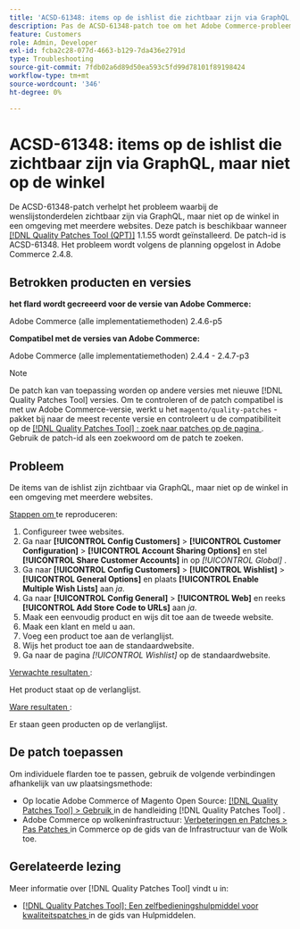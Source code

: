 ```yaml
---
title: 'ACSD-61348: items op de ishlist die zichtbaar zijn via GraphQL, maar niet op de winkel'
description: Pas de ACSD-61348-patch toe om het Adobe Commerce-probleem op te lossen, waarbij de wenslijstonderdelen zichtbaar zijn via GraphQL, maar niet op de winkel in een omgeving met meerdere websites.
feature: Customers
role: Admin, Developer
exl-id: fcba2c28-077d-4663-b129-7da436e2791d
type: Troubleshooting
source-git-commit: 7fdb02a6d89d50ea593c5fd99d78101f89198424
workflow-type: tm+mt
source-wordcount: '346'
ht-degree: 0%

---
```


# ACSD-61348: items op de ishlist die zichtbaar zijn via GraphQL, maar niet op de winkel

De ACSD-61348-patch verhelpt het probleem waarbij de wenslijstonderdelen zichtbaar zijn via GraphQL, maar niet op de winkel in een omgeving met meerdere websites. Deze patch is beschikbaar wanneer [[!DNL Quality Patches Tool (QPT)]](/help/tools/quality-patches-tool/quality-patches-tool-to-self-serve-quality-patches.md) 1.1.55 wordt geïnstalleerd. De patch-id is ACSD-61348. Het probleem wordt volgens de planning opgelost in Adobe Commerce 2.4.8.

## Betrokken producten en versies

**het flard wordt gecreeerd voor de versie van Adobe Commerce:**

Adobe Commerce (alle implementatiemethoden) 2.4.6-p5

**Compatibel met de versies van Adobe Commerce:**

Adobe Commerce (alle implementatiemethoden) 2.4.4 - 2.4.7-p3

>[!NOTE]
>
>De patch kan van toepassing worden op andere versies met nieuwe [!DNL Quality Patches Tool] versies. Om te controleren of de patch compatibel is met uw Adobe Commerce-versie, werkt u het `magento/quality-patches` -pakket bij naar de meest recente versie en controleert u de compatibiliteit op de [[!DNL Quality Patches Tool] : zoek naar patches op de pagina ](https://experienceleague.adobe.com/tools/commerce-quality-patches/index.html) . Gebruik de patch-id als een zoekwoord om de patch te zoeken.

## Probleem

De items van de ishlist zijn zichtbaar via GraphQL, maar niet op de winkel in een omgeving met meerdere websites.

<u> Stappen om </u> te reproduceren:

1. Configureer twee websites.
1. Ga naar **[!UICONTROL Config Customers]** > **[!UICONTROL Customer Configuration]** > **[!UICONTROL Account Sharing Options]** en stel **[!UICONTROL Share Customer Accounts]** in op *[!UICONTROL Global]* .
1. Ga naar **[!UICONTROL Config Customers]** > **[!UICONTROL Wishlist]** > **[!UICONTROL General Options]** en plaats **[!UICONTROL Enable Multiple Wish Lists]** aan *ja*.
1. Ga naar **[!UICONTROL Config General]** > **[!UICONTROL Web]** en reeks **[!UICONTROL Add Store Code to URLs]** aan *ja*.
1. Maak een eenvoudig product en wijs dit toe aan de tweede website.
1. Maak een klant en meld u aan.
1. Voeg een product toe aan de verlanglijst.
1. Wijs het product toe aan de standaardwebsite.
1. Ga naar de pagina *[!UICONTROL Wishlist]* op de standaardwebsite.

<u> Verwachte resultaten </u>:

Het product staat op de verlanglijst.

<u> Ware resultaten </u>:

Er staan geen producten op de verlanglijst.

## De patch toepassen

Om individuele flarden toe te passen, gebruik de volgende verbindingen afhankelijk van uw plaatsingsmethode:

* Op locatie Adobe Commerce of Magento Open Source: [[!DNL Quality Patches Tool] > Gebruik ](/help/tools/quality-patches-tool/usage.md) in de handleiding [!DNL Quality Patches Tool] .
* Adobe Commerce op wolkeninfrastructuur: [ Verbeteringen en Patches > Pas Patches ](https://experienceleague.adobe.com/docs/commerce-cloud-service/user-guide/develop/upgrade/apply-patches.html) in Commerce op de gids van de Infrastructuur van de Wolk toe.

## Gerelateerde lezing

Meer informatie over [!DNL Quality Patches Tool] vindt u in:

* [[!DNL Quality Patches Tool]: Een zelfbedieningshulpmiddel voor kwaliteitspatches ](/help/tools/quality-patches-tool/quality-patches-tool-to-self-serve-quality-patches.md) in de gids van Hulpmiddelen.
